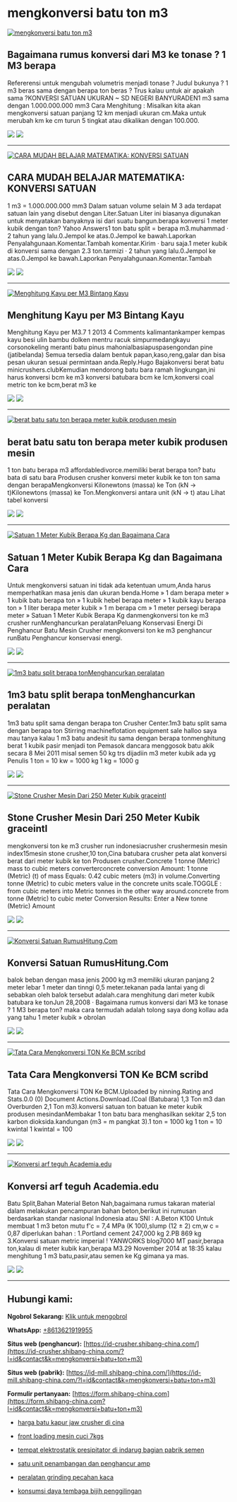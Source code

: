 # mengkonversi batu ton m3

<a href="https://swt.shibang-china.com/?l=id&img&k=mengkonversi+batu+ton+m3" target="_blank">![mengkonversi batu ton m3](http://static.shibang-china.com/all-800x300/22.jpg)</a>

## Bagaimana rumus konversi dari M3 ke tonase ? 1 M3 berapa
Refererensi untuk mengubah volumetris menjadi tonase ? Judul bukunya ? 1 m3 beras sama dengan berapa ton beras ? Trus kalau untuk air apakah sama ?KONVERSI SATUAN UKURAN ~ SD NEGERI BANYURADEN1 m3 sama dengan 1.000.000.000 mm3 Cara Menghitung : Misalkan kita akan mengkonversi satuan panjang 12 km menjadi ukuran cm.Maka untuk merubah km ke cm turun 5 tingkat atau dikalikan dengan 100.000.


<a href="https://whatsapp.shibangsoft.com/WhatsApp.php" target="_blank" title="WhatsApp">![](http://static.shibang-china.com/icon/whatsapp.png)</a> <a href="https://swt.shibang-china.com/?l=id&icon&k=mengkonversi+batu+ton+m3" target="_blank">![](http://static.shibang-china.com/icon/chat-id.png)</a>

---

<a href="https://swt.shibang-china.com/?l=id&img&k=mengkonversi+batu+ton+m3" target="_blank">![CARA MUDAH BELAJAR MATEMATIKA: KONVERSI SATUAN](http://static.shibang-china.com/all-800x300/540.jpg)</a>

## CARA MUDAH BELAJAR MATEMATIKA: KONVERSI SATUAN
1 m3 = 1.000.000.000 mm3 Dalam satuan volume selain M 3 ada terdapat satuan lain yang disebut dengan Liter.Satuan Liter ini biasanya digunakan untuk menyatakan banyaknya isi dari suatu bangun.berapa konversi 1 meter kubik dengan ton? Yahoo Answers1 ton batu split = berapa m3.muhammad · 2 tahun yang lalu.0.Jempol ke atas.0.Jempol ke bawah.Laporkan Penyalahgunaan.Komentar.Tambah komentar.Kirim · baru saja.1 meter kubik di konversi sama dengan 2.3 ton.tarmizi · 2 tahun yang lalu.0.Jempol ke atas.0.Jempol ke bawah.Laporkan Penyalahgunaan.Komentar.Tambah


<a href="https://whatsapp.shibangsoft.com/WhatsApp.php" target="_blank" title="WhatsApp">![](http://static.shibang-china.com/icon/whatsapp.png)</a> <a href="https://swt.shibang-china.com/?l=id&icon&k=mengkonversi+batu+ton+m3" target="_blank">![](http://static.shibang-china.com/icon/chat-id.png)</a>

---

<a href="https://swt.shibang-china.com/?l=id&img&k=mengkonversi+batu+ton+m3" target="_blank">![Menghitung Kayu per M3 Bintang Kayu](http://static.shibang-china.com/all-800x300/1285.jpg)</a>

## Menghitung Kayu per M3 Bintang Kayu
Menghitung Kayu per M3.7 1 2013 4 Comments kalimantankamper kempas kayu besi ulin bambu dolken mentru racuk simpurmedangkayu corsonokeling meranti batu pinus mahonialbasiapuspasengondan pine (jatibelanda) Semua tersedia dalam bentuk papan,kaso,reng,galar dan bisa pesan ukuran sesuai permintaan anda.Reply.Hugo Bajakonversi berat batu minicrushers.clubKemudian mendorong batu bara ramah lingkungan,ini harus konversi bcm ke m3 konversi batubara bcm ke lcm,konversi coal metric ton ke bcm,berat m3 ke


<a href="https://whatsapp.shibangsoft.com/WhatsApp.php" target="_blank" title="WhatsApp">![](http://static.shibang-china.com/icon/whatsapp.png)</a> <a href="https://swt.shibang-china.com/?l=id&icon&k=mengkonversi+batu+ton+m3" target="_blank">![](http://static.shibang-china.com/icon/chat-id.png)</a>

---

<a href="https://swt.shibang-china.com/?l=id&img&k=mengkonversi+batu+ton+m3" target="_blank">![berat batu satu ton berapa meter kubik produsen mesin](http://static.shibang-china.com/all-800x300/1265.jpg)</a>

## berat batu satu ton berapa meter kubik produsen mesin
1 ton batu berapa m3 affordabledivorce.memiliki berat berapa ton? batu bata di satu bara Produsen crusher konversi meter kubik ke ton ton sama dengan berapaMengkonversi Kilonewtons (massa) ke Ton (kN → t)Kilonewtons (massa) ke Ton.Mengkonversi antara unit (kN → t) atau Lihat tabel konversi


<a href="https://whatsapp.shibangsoft.com/WhatsApp.php" target="_blank" title="WhatsApp">![](http://static.shibang-china.com/icon/whatsapp.png)</a> <a href="https://swt.shibang-china.com/?l=id&icon&k=mengkonversi+batu+ton+m3" target="_blank">![](http://static.shibang-china.com/icon/chat-id.png)</a>

---

<a href="https://swt.shibang-china.com/?l=id&img&k=mengkonversi+batu+ton+m3" target="_blank">![Satuan 1 Meter Kubik Berapa Kg dan Bagaimana Cara](http://static.shibang-china.com/all-800x300/1374.jpg)</a>

## Satuan 1 Meter Kubik Berapa Kg dan Bagaimana Cara
Untuk mengkonversi satuan ini tidak ada ketentuan umum,Anda harus memperhatikan masa jenis dan ukuran benda.Home » 1 dam berapa meter » 1 kubik batu berapa ton » 1 kubik hebel berapa meter » 1 kubik kayu berapa ton » 1 liter berapa meter kubik » 1 m berapa cm » 1 meter persegi berapa meter » Satuan 1 Meter Kubik Berapa Kg danmengkonversi ton ke m3 crusher runMenghancurkan peralatanPeluang Konservasi Energi Di Penghancur Batu Mesin Crusher mengkonversi ton ke m3 penghancur runBatu Penghancur konservasi energi.


<a href="https://whatsapp.shibangsoft.com/WhatsApp.php" target="_blank" title="WhatsApp">![](http://static.shibang-china.com/icon/whatsapp.png)</a> <a href="https://swt.shibang-china.com/?l=id&icon&k=mengkonversi+batu+ton+m3" target="_blank">![](http://static.shibang-china.com/icon/chat-id.png)</a>

---

<a href="https://swt.shibang-china.com/?l=id&img&k=mengkonversi+batu+ton+m3" target="_blank">![1m3 batu split berapa tonMenghancurkan peralatan](http://static.shibang-china.com/all-800x300/1350.jpg)</a>

## 1m3 batu split berapa tonMenghancurkan peralatan
1m3 batu split sama dengan berapa ton Crusher Center.1m3 batu split sama dengan berapa ton Stirring machineflotation equipment sale halloo saya mau tanya kalau 1 m3 batu andesit itu sama dengan berapa tonmenghitung berat 1 kubik pasir menjadi ton Pemasok dancara menggosok batu akik secara 8 Mei 2011 misal semen 50 kg trs dijadiin m3 meter kubik ada yg Penulis 1 ton = 10 kw = 1000 kg 1 kg = 1000 g


<a href="https://whatsapp.shibangsoft.com/WhatsApp.php" target="_blank" title="WhatsApp">![](http://static.shibang-china.com/icon/whatsapp.png)</a> <a href="https://swt.shibang-china.com/?l=id&icon&k=mengkonversi+batu+ton+m3" target="_blank">![](http://static.shibang-china.com/icon/chat-id.png)</a>

---

<a href="https://swt.shibang-china.com/?l=id&img&k=mengkonversi+batu+ton+m3" target="_blank">![Stone Crusher Mesin Dari 250 Meter Kubik graceintl](http://static.shibang-china.com/all-800x300/1261.jpg)</a>

## Stone Crusher Mesin Dari 250 Meter Kubik graceintl
mengkonversi ton ke m3 crusher run indonesiacrusher crushermesin mesin index15mesin stone crusher,10 ton,Cina batubara crusher peta alat konversi berat dari meter kubik ke ton Produsen crusher.Concrete 1 tonne (Metric) mass to cubic meters converterconcrete conversion Amount: 1 tonne (Metric) (t) of mass Equals: 0.42 cubic meters (m3) in volume.Converting tonne (Metric) to cubic meters value in the concrete units scale.TOGGLE : from cubic meters into Metric tonnes in the other way around.concrete from tonne (Metric) to cubic meter Conversion Results: Enter a New tonne (Metric) Amount


<a href="https://whatsapp.shibangsoft.com/WhatsApp.php" target="_blank" title="WhatsApp">![](http://static.shibang-china.com/icon/whatsapp.png)</a> <a href="https://swt.shibang-china.com/?l=id&icon&k=mengkonversi+batu+ton+m3" target="_blank">![](http://static.shibang-china.com/icon/chat-id.png)</a>

---

<a href="https://swt.shibang-china.com/?l=id&img&k=mengkonversi+batu+ton+m3" target="_blank">![Konversi Satuan RumusHitung.Com](http://static.shibang-china.com/all-800x300/443.jpg)</a>

## Konversi Satuan RumusHitung.Com
balok beban dengan masa jenis 2000 kg m3 memiliki ukuran panjang 2 meter lebar 1 meter dan tinngi 0,5 meter.tekanan pada lantai yang di sebabkan oleh balok tersebut adalah.cara menghitung dari meter kubik batubara ke tonJun 28,2008 · Bagaimana rumus konversi dari M3 ke tonase ? 1 M3 berapa ton? maka cara termudah adalah tolong saya dong kollau ada yang tahu 1 meter kubik » obrolan


<a href="https://whatsapp.shibangsoft.com/WhatsApp.php" target="_blank" title="WhatsApp">![](http://static.shibang-china.com/icon/whatsapp.png)</a> <a href="https://swt.shibang-china.com/?l=id&icon&k=mengkonversi+batu+ton+m3" target="_blank">![](http://static.shibang-china.com/icon/chat-id.png)</a>

---

<a href="https://swt.shibang-china.com/?l=id&img&k=mengkonversi+batu+ton+m3" target="_blank">![Tata Cara Mengkonversi TON Ke BCM scribd](http://static.shibang-china.com/all-800x300/54.jpg)</a>

## Tata Cara Mengkonversi TON Ke BCM scribd
Tata Cara Mengkonversi TON Ke BCM.Uploaded by ninning.Rating and Stats.0.0 (0) Document Actions.Download.(Coal (Batubara) 1,3 Ton m3 dan Overburden 2,1 Ton m3).konversi satuan ton batuan ke meter kubik produsen mesindanMembakar 1 ton batu bara menghasilkan sekitar 2,5 ton karbon dioksida.kandungan (m3 = m pangkat 3).1 ton = 1000 kg 1 ton = 10 kwintal 1 kwintal = 100


<a href="https://whatsapp.shibangsoft.com/WhatsApp.php" target="_blank" title="WhatsApp">![](http://static.shibang-china.com/icon/whatsapp.png)</a> <a href="https://swt.shibang-china.com/?l=id&icon&k=mengkonversi+batu+ton+m3" target="_blank">![](http://static.shibang-china.com/icon/chat-id.png)</a>

---

<a href="https://swt.shibang-china.com/?l=id&img&k=mengkonversi+batu+ton+m3" target="_blank">![Konversi arf teguh Academia.edu](http://static.shibang-china.com/all-800x300/698.jpg)</a>

## Konversi arf teguh Academia.edu
Batu Split,Bahan Material Beton Nah,bagaimana rumus takaran material dalam melakukan pencampuran bahan beton,berikut ini rumusan berdasarkan standar nasional Indonesia atau SNI : A.Beton K100 Untuk membuat 1 m3 beton mutu f'c = 7,4 MPa (K 100),slump (12 ± 2) cm,w c = 0,87 diperlukan bahan : 1.Portland cement 247,000 kg 2.PB 869 kg 3.Konversi satuan metric imperial ! YANWORKS blog7000 MT pasir,berapa ton,kalau di meter kubik kan,berapa M3.29 November 2014 at 18:35 kalau menghitung 1 m3 batu,pasir,atau semen ke Kg gimana ya mas.


<a href="https://whatsapp.shibangsoft.com/WhatsApp.php" target="_blank" title="WhatsApp">![](http://static.shibang-china.com/icon/whatsapp.png)</a> <a href="https://swt.shibang-china.com/?l=id&icon&k=mengkonversi+batu+ton+m3" target="_blank">![](http://static.shibang-china.com/icon/chat-id.png)</a>

---
## Hubungi kami:

**Ngobrol Sekarang:** [Klik untuk mengobrol](https://swt.shibang-china.com?l=id&contact&k=mengkonversi+batu+ton+m3)

**WhatsApp:**  [+8613621919955](https://whatsapp.shibangsoft.com/WhatsApp.php)

**Situs web (penghancur):** [https://id-crusher.shibang-china.com/](https://id-crusher.shibang-china.com/?l=id&contact&k=mengkonversi+batu+ton+m3)

**Situs web (pabrik):** [https://id-mill.shibang-china.com/](https://id-mill.shibang-china.com/?l=id&contact&k=mengkonversi+batu+ton+m3)

**Formulir pertanyaan:** [https://form.shibang-china.com](https://form.shibang-china.com?l=id&contact&k=mengkonversi+batu+ton+m3)

* [harga batu kapur jaw crusher di cina](../48/harga%20batu%20kapur%20jaw%20crusher%20di%20cina.md)

* [front loading mesin cuci 7kgs](../42/front%20loading%20mesin%20cuci%207kgs.md)

* [tempat elektrostatik presipitator di indarug bagian pabrik semen](../49/tempat%20elektrostatik%20presipitator%20di%20indarug%20bagian%20pabrik%20semen.md)

* [satu unit penambangan dan penghancur amp](../49/satu%20unit%20penambangan%20dan%20penghancur%20amp.md)

* [peralatan grinding pecahan kaca](../47/peralatan%20grinding%20pecahan%20kaca.md)

* [konsumsi daya tembaga bijih penggilingan](../46/konsumsi%20daya%20tembaga%20bijih%20penggilingan.md)